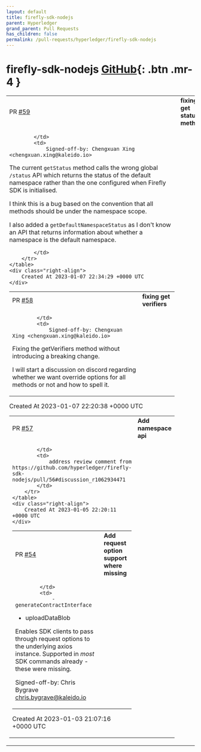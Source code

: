 ```yaml
---
layout: default
title: firefly-sdk-nodejs
parent: Hyperledger
grand_parent: Pull Requests
has_children: false
permalink: /pull-requests/hyperledger/firefly-sdk-nodejs
---
```


# firefly-sdk-nodejs <span class="fs-3 right-align">[GitHub](https://github.com/hyperledger/firefly-sdk-nodejs){: .btn .mr-4 }</span>


<div>
    <table>
        <tr>
            <td>
                PR <a href="https://github.com/hyperledger/firefly-sdk-nodejs/pull/59" class=".btn">#59</a>
            </td>
            <td>
                <b>
                    fixing get status method
                </b>
            </td>
        </tr>
        <tr>
            <td>
                
            </td>
            <td>
                Signed-off-by: Chengxuan Xing <chengxuan.xing@kaleido.io>

The current `getStatus` method calls the wrong global `/status` API which returns the status of the default namespace rather than the one configured when Firefly SDK is initialised.

I think this is a bug based on the convention that all methods should be under the namespace scope.

I also added a  `getDefaultNamespaceStatus` as I don't know an API that returns information about whether a namespace is the default namespace.


            </td>
        </tr>
    </table>
    <div class="right-align">
        Created At 2023-01-07 22:34:29 +0000 UTC
    </div>
</div>

<div>
    <table>
        <tr>
            <td>
                PR <a href="https://github.com/hyperledger/firefly-sdk-nodejs/pull/58" class=".btn">#58</a>
            </td>
            <td>
                <b>
                    fixing get verifiers
                </b>
            </td>
        </tr>
        <tr>
            <td>
                
            </td>
            <td>
                Signed-off-by: Chengxuan Xing <chengxuan.xing@kaleido.io>

Fixing the getVerifiers method without introducing a breaking change.

I will start a discussion on discord regarding whether we want override options for all methods or not and how to spell it. 
            </td>
        </tr>
    </table>
    <div class="right-align">
        Created At 2023-01-07 22:20:38 +0000 UTC
    </div>
</div>

<div>
    <table>
        <tr>
            <td>
                PR <a href="https://github.com/hyperledger/firefly-sdk-nodejs/pull/57" class=".btn">#57</a>
            </td>
            <td>
                <b>
                    Add namespace api
                </b>
            </td>
        </tr>
        <tr>
            <td>
                
            </td>
            <td>
                address review comment from https://github.com/hyperledger/firefly-sdk-nodejs/pull/56#discussion_r1062934471
            </td>
        </tr>
    </table>
    <div class="right-align">
        Created At 2023-01-05 22:20:11 +0000 UTC
    </div>
</div>

<div>
    <table>
        <tr>
            <td>
                PR <a href="https://github.com/hyperledger/firefly-sdk-nodejs/pull/54" class=".btn">#54</a>
            </td>
            <td>
                <b>
                    Add request option support where missing
                </b>
            </td>
        </tr>
        <tr>
            <td>
                
            </td>
            <td>
                - generateContractInterface
- uploadDataBlob

Enables SDK clients to pass through request options to the underlying axios instance. Supported in _most_ SDK commands already - these were missing.

Signed-off-by: Chris Bygrave <chris.bygrave@kaleido.io>
            </td>
        </tr>
    </table>
    <div class="right-align">
        Created At 2023-01-03 21:07:16 +0000 UTC
    </div>
</div>

